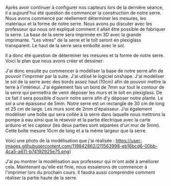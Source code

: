 Après avoir continuer à configurer nos capteurs lors de la dernière séance, il a aujourd'hui été question de commencer la construction de notre serre.
Nous avons commencé par réellement déterminer les mesures, les matériaux et la forme de notre serre. Nous avons pu discuter avec les professeur
qui nous ont expliqué comment il allait être possible de fabriquer la serre.
La base de la serre sera imprimée en 3D avec la grande imprimante. "Les vitres" de la serre et le toît seront en plexiglass transparent. Le haut de la serre
sera emboîté avec le sol.

Il a donc été question de déterminer les mesures et la forme de notre serre. 
Voici le plan que nous avons créer et dessiner: 

J'ai donc ensuite pu commencer à modéliser la base de notre serre afin de pouvoir l'imprimer par la suite. 
J'ai utilisé le logiciel onshape.
J'ai modéliser le sol de la serre avec des bords assez haut (10cm) afin de pouvoir mettre la terre à l'intérieur. J'ai également fais un bord de 7mm 
sur tout le contour de la serre qui permettra de venir déposer les murs et le toît en plexiglass. De ce fait il sera possible d'ouvrir notre 
serre afin d'y déposer notre plante.
Le sol a une épaisseur de 5mm. Notre serre est un rectangle de 30 cm de long et 25 cm de large. Les murs sont de 2mm d'épaisseur.
J'ai également modéliser une boîte qui sera collée à la serre dans laquelle nous mettrons la pompe à eau ainsi que le résevoir et la partie électrique 
avec la carte arduino et les capteur (les deux parties sont séparées d'un mur de 5mm). Cette boîte mesure 10cm de long et a la même largeur que la serre.

Voici une photo de la modélisation que j'ai réalisée : https://user-images.githubusercontent.com/119842862/211563998-eb16bcd6-00bb-4ca5-a611-b74192925e75.png)

J'ai pu montrer la modélisation aux professeur qui m'ont aidé à améliorer cela. Maintenant qu'elle est finie, nous essaierons de commencer à l'imprimer lors
du prochain cours. Il faudra aussi comprendre comment réaliser la partie haute de la serre. 

